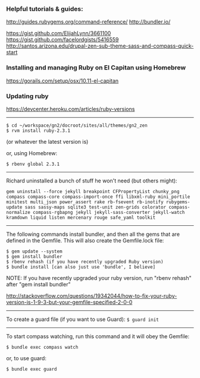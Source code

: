 ### Helpful tutorials & guides:

http://guides.rubygems.org/command-reference/
http://bundler.io/

https://gist.github.com/ElijahLynn/3661100
https://gist.github.com/facelordgists/5416559
http://santos.arizona.edu/drupal-zen-sub-theme-sass-and-compass-quick-start

### Installing and managing Ruby on El Capitan using Homebrew
https://gorails.com/setup/osx/10.11-el-capitan

### Updating ruby
https://devcenter.heroku.com/articles/ruby-versions

---------------------------------------------------------------------------

```
$ cd ~/workspace/gn2/docroot/sites/all/themes/gn2_zen
$ rvm install ruby-2.3.1
```

(or whatever the latest version is)

or, using Homebrew:

```$ rbenv install 2.3.1
$ rbenv global 2.3.1
```

---------------------------------------------------------------------------

Richard uninstalled a bunch of stuff he won't need (but others might):

```
gem uninstall --force jekyll breakpoint CFPropertyList chunky_png compass compass-core compass-import-once ffi libxml-ruby mini_portile minitest multi_json power_assert rake rb-fsevent rb-inotify rubygems-update sass sassy-maps sqlite3 test-unit zen-grids colorator compass-normalize compass-rgbapng jekyll jekyll-sass-converter jekyll-watch kramdown liquid listen mercenary rouge safe_yaml toolkit
```

---------------------------------------------------------------------------

The following commands install bundler, and then all the gems that are defined in the Gemfile. This will also create the Gemfile.lock file:

```
$ gem update --system
$ gem install bundler
$ rbenv rehash (if you have recently upgraded Ruby version)
$ bundle install [can also just use 'bundle', I believe]
```

NOTE:  If you have recently upgraded your ruby version, run "rbenv rehash" after "gem install bundler" 

http://stackoverflow.com/questions/19342044/how-to-fix-your-ruby-version-is-1-9-3-but-your-gemfile-specified-2-0-0

---------------------------------------------------------------------------

To create a guard file (if you want to use Guard):
`$ guard init`

---------------------------------------------------------------------------

To start compass watching, run this command and it will obey the Gemfile:

`$ bundle exec compass watch`

or, to use guard:

```$ bundle exec guard```

